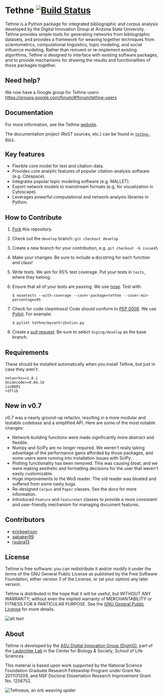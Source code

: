 Tethne [![Build Status](https://travis-ci.com/jasonzou/tethne-plus.svg?branch=python)](https://travis-ci.com/jasonzou/tethne-plus)
======
Tethne is a Python package for integrated bibliographic and corpus analysis developed by
the Digital Innovation Group at Arizona State University. Tethne provides simple tools
for generating networks from bibliographic datasets, and provides a framework for weaving
together techniques from scientometrics, computational linguistics, topic modeling, and
social influence modeling. Rather than reinvent or re-implement existing algorithms,
Tethne is designed to interface with existing software packages, and to provide
mechanisms for drawing the results and functionalities of those packages together.

Need help?
----------
We now have a Google group for Tethne users: https://groups.google.com/forum/#!forum/tethne-users

Documentation
-------------
For more information, see the Tethne [website](http://diging.github.io/tethne/).

The documentation project (ReST sources, etc.) can be found in [``tethne-docs``](https://github.com/diging/tethne-docs).

Key features
------------
* Flexible core model for text and citation-data.
* Provides core analytic features of popular citation-analysis software (e.g. Citespace).
* Integrates popular topic modeling software (e.g. MALLET).
* Export network models to mainstream formats (e.g. for visualization in Cytoscape).
* Leverages powerful computational and network-analysis libraries in Python.

How to Contribute
-----------------

1. [Fork](https://help.github.com/articles/fork-a-repo/) this repository.
2. Check out the ``develop`` branch: ``git checkout develop``
3. Create a new branch for your contribution, e.g. ``git checkout -b issue45``
4. Make your changes. Be sure to include a docstring for each function and
   class!
5. Write tests. We aim for 95% test coverage. Put your tests in ``tests``, where
   they belong.
6. Ensure that all of your tests are passing. We use
   [nose](https://nose.readthedocs.org/en/latest/). Test with:

   ```shell
   $ nosetests --with-coverage --cover-package=tethne --cover-min-percentage=95
   ```
7. Check for code cleanliness! Code should conform to
   [PEP 0008](https://www.python.org/dev/peps/pep-0008/). We use
   [Pylint](http://www.pylint.org/). For example:

   ```shell
   $ pylint tethne/mycontribution.py
   ```
8. Create a [pull request](https://help.github.com/articles/using-pull-requests).
   Be sure to select ``diging/develop`` as the base branch.

Requirements
------------
These should be installed automatically when you install Tethne, but just in case they
aren't:

```
networkx>=1.8.1
Unidecode>=0.04.16
iso8601
rdflib
```

New in v0.7
-----------
v0.7 was a nearly ground-up refactor, resulting in a more modular and testable codebase
and a simplified API. Here are some of the most notable changes:
* Network-building functions were made significantly more abstract and flexible.
* Numpy and SciPy are no longer required. We weren't really taking advantage of the
  performance gains afforded by those packages, and some users were running into
  installation issues with SciPy.
* Plotting functionality has been removed. This was causing bloat, and we were making
  aesthetic and formatting decisions for the user that weren't easily customizable.
* Huge improvements to the WoS reader. The old reader was bloated and suffered from some
  nasty bugs.
* Re-designed ``Corpus`` and ``Paper`` classes. See the docs for more information.
* Introduced ``Feature`` and ``FeatureSet`` classes to provide a more consistent and
  user-friendly mechanism for managing document features.

Contributors
------------
* [erickpeirson](http://github.com/erickpeirson)
* [aabaker99](http://github.com/aabaker99)
* [rsubra13](http://github.com/rsubra13)

License
-------
Tethne is free software: you can redistribute it and/or modify
it under the terms of the GNU General Public License as published by
the Free Software Foundation, either version 3 of the License, or
(at your option) any later version.

Tethne is distributed in the hope that it will be useful,
but WITHOUT ANY WARRANTY; without even the implied warranty of
MERCHANTABILITY or FITNESS FOR A PARTICULAR PURPOSE.  See the
[GNU General Public License](http://www.gnu.org/licenses/) for more details.

![alt text](http://www.gnu.org/graphics/gplv3-127x51.png "GNU GPL 3")

About
-----
Tethne is developed by the
[ASU Digital Innovation Group (DigInG)](http://devo-evo.lab.asu.edu/diging),
part of the [Laubichler Lab](http://devo-evo.lab.asu.edu) in the Center for Biology &
Society, School of Life Sciences.

This material is based upon work supported by the National Science Foundation Graduate
Research Fellowship Program under Grant No. 2011131209, and NSF Doctoral Dissertation
Research Improvement Grant No. 1256752.


![Tethneus, an orb weaving spider](http://diging.github.io/tethne/doc/0.6.1-beta/_static/logo_round.png)
